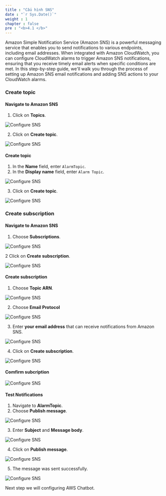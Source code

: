```yaml
---
title : "Cấu hình SNS"
date : "`r Sys.Date()`"
weight : 1
chapter : false
pre : "<b>4.1 </b>"
---
```


Amazon Simple Notification Service (Amazon SNS) is a powerful messaging service that enables you to send notifications to various endpoints, including email addresses. When integrated with Amazon CloudWatch, you can configure CloudWatch alarms to trigger Amazon SNS notifications, ensuring that you receive timely email alerts when specific conditions are met. In this step-by-step guide, we'll walk you through the process of setting up Amazon SNS email notifications and adding SNS actions to your CloudWatch alarms.

### Create topic
#### Navigate to Amazon SNS

1. Click on **Topics**.

![Configure SNS](/images/4-configure-notification/4.1-configure-sns/001-configure-sns.png)

2. Click on **Create topic**.

![Configure SNS](/images/4-configure-notification/4.1-configure-sns/002-configure-sns.png)

#### Create topic

1. In the **Name** field, enter `AlarmTopic`.
2. In the **Display name** field, enter `Alarm Topic`.

![Configure SNS](/images/4-configure-notification/4.1-configure-sns/003-configure-sns.png)

3. Click on **Create topic**.

![Configure SNS](/images/4-configure-notification/4.1-configure-sns/004-configure-sns.png)


### Create subscription

#### Navigate to Amazon SNS

1. Choose **Subscriptions**.

![Configure SNS](/images/4-configure-notification/4.1-configure-sns/005-configure-sns.png)

2 Click on **Create subscription**.

![Configure SNS](/images/4-configure-notification/4.1-configure-sns/006-configure-sns.png)

#### Create subscription

1. Choose **Topic ARN**.

![Configure SNS](/images/4-configure-notification/4.1-configure-sns/007-configure-sns.png)

2. Choose **Email Protocol**

![Configure SNS](/images/4-configure-notification/4.1-configure-sns/008-configure-sns.png)

3. Enter **your email address** that can receive notifications from Amazon SNS.

![Configure SNS](/images/4-configure-notification/4.1-configure-sns/009-configure-sns.png)

4. Click on **Create subscription**.

![Configure SNS](/images/4-configure-notification/4.1-configure-sns/010-configure-sns.png)

#### Comfirm subcription

![Configure SNS](/images/4-configure-notification/4.1-configure-sns/011-configure-sns.png)

#### Test Notifications

1. Navigate to **AlarmTopic**.
2. Choose **Publish message**.

![Configure SNS](/images/4-configure-notification/4.1-configure-sns/012-configure-sns.png)

3. Enter **Subject** and **Message body**.

![Configure SNS](/images/4-configure-notification/4.1-configure-sns/013-configure-sns.png)

4. Click on **Publish message**.

![Configure SNS](/images/4-configure-notification/4.1-configure-sns/014-configure-sns.png)

5. The message was sent successfully.

![Configure SNS](/images/4-configure-notification/4.1-configure-sns/015-configure-sns.png)

Next step we will configuring AWS Chatbot.